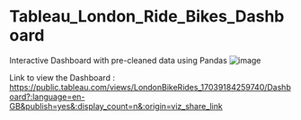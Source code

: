 # Tableau_London_Ride_Bikes_Dashboard
 Interactive Dashboard with pre-cleaned data using Pandas
![image](https://github.com/ZaimAzmi/Tableau_Bike_Rides_Dashboard/assets/76802526/d51258f4-5edd-4cdb-a479-4a643531414e)

Link to view the Dashboard : https://public.tableau.com/views/LondonBikeRides_17039184259740/Dashboard?:language=en-GB&publish=yes&:display_count=n&:origin=viz_share_link
